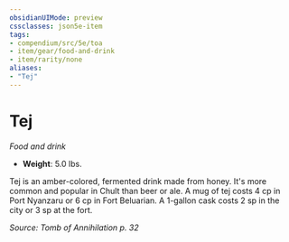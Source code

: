 ```yaml
---
obsidianUIMode: preview
cssclasses: json5e-item
tags:
- compendium/src/5e/toa
- item/gear/food-and-drink
- item/rarity/none
aliases: 
- "Tej"
---
```

# Tej
*Food and drink*  

- **Weight**: 5.0 lbs.

Tej is an amber-colored, fermented drink made from honey. It's more common and popular in Chult than beer or ale. A mug of tej costs 4 cp in Port Nyanzaru or 6 cp in Fort Beluarian. A 1-gallon cask costs 2 sp in the city or 3 sp at the fort.

*Source: Tomb of Annihilation p. 32*